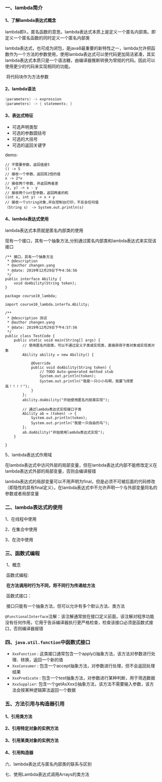 ### 一、lambda简介

#### 1、了解lambda表达式概念

​		lambda即λ，匿名函数的意思。lambda表达式本质上是定义一个匿名内部类。即定义一个匿名函数的同时定义一个匿名内部类

​		lambda表达式，也可成为闭包，是java8最重要的新特性之一，lambda允许把函数作为一个方法的参数使用，使用lambda表达式可以使代码更加简洁紧凑，其实lambda表达式本质只是一个语法糖，由编译器推断转换为常规的代码。因此可以使用更少的代码来实现相同的功能。

​		将代码块作为方法参数

#### 2、lambda语法

```java
(parameters) -> expression
(parameters) -> { statements; }
```

#### 3、表达式特征

- 可选声明类型
- 可选的参数圆括号
- 可选的大括号
- 可选的返回关键字

demo:

```
// 不需要参数，返回值是5
() -> 5
// 接收一个参数，返回其2倍的值
x -> 2*x
// 接收两个参数，并返回两者差
(x, y) -> x - y
// 接收两个int型参数，返回两者的和
(int x, int y) -> x + y
// 接收一个string对象,并在控制台打印，不反会任何值
（String s） -> System.out.println(s)

```

#### 4、lambda表达式使用

lambda表达式本质就是匿名内部类的使用

现有一个接口，其有一个抽象方法,分别通过匿名内部类和lambda表达式来实现该接口

```
/** 接口，具有一个抽象方法
 * @description
 * @author zhangen.yang
 * @date: 2019年12月29日下午4:56:56
 */
public interface Ability {
	void doAbility(String token);
}

package course10_lambda;

import course10_lambda.interfa.Ability;

/**
 * @description 测试
 * @author zhangen.yang
 * @date: 2019年12月29日下午4:57:56
 */
public class TestCode {
	public static void main(String[] args) {
		// 使用匿名内部类，可以不通过定义子类或实现类，直接获得子类对象或实现类对象
		Ability ability = new Ability() {

			@Override
			public void doAbility(String token) {
				// TODO Auto-generated method stub
				System.out.println(token);
				System.out.println("我是一只小小鸟啊，我要飞得更高！！！！");
			}
		};
		ability.doAbility("开始使用匿名内部类实现");
		
		// 通过lambda表达式实现接口子类
		Ability ab = (token) -> {
			System.out.println(token);
			System.out.println("我是一只自由的鸟");
		};
		ab.doAbility("开始使用lambda表达式实现");
	}

}

```



5、lambda表达式作用域

​	在lambda表达式中访问外层的局部变量，但在lambda表达式内部不能修改定义在lambda表达式外部的局部变量，否则会编译报错

​	lambda表达式的局部变量可以不用声明为final，但是必须不可被后面的代码修改（即隐性的具有final定义）。在lambda表达式中不允许声明一个与外部变量同名的参数或者局部变量



### 二、lambda表达式的使用

1、在线程中使用



2、在集合中使用



3、在流中使用



### 三、函数式编程

​	1、概念

​	函数式编程:

​			**在方法调用时行为不同，将不同行为传递给方法**

​	函数式接口：

​			接口只能有一个抽象方法，但可以允许有多个默认方法、类方法

​	`@FunctionalInterface`注解：该注解通常放在接口定义前面，该注解对程序功能没有任何作用，它用于告诉编译器执行更严格检查，检查该接口必须是函数式接口，否则编译器报错

### 四、`java.util.function`中函数式接口

- `XxxFunction` :   这类接口通常包含一个apply()抽象方法，该方法对参数进行处理、转换，返回一个新的值
- `XxxConsumer` :   包含一个accept抽象方法，对参数进行处理，但不会返回处理结果
- `XxxPredicate` :  包含一个test抽象方法，对参数进行某种判断，用于筛选数据
- `XxxSupplier`:  包含一个getAsXxx()抽象方法，该方法不需要输入参数，该方法会按某种逻辑算法返回一个数据



### 五、方法引用与构造器引用

#### 1、引用类方法

#### 2、引用特定对象的实例方法

#### 3、引用某类对象的实例方法

#### 4、引用构造器



六、lambda表达式与匿名内部类的联系与区别



七、使用Lambda表达式调用Arrays的类方法





